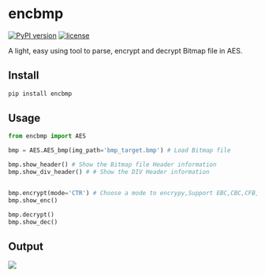 
# encbmp

[![PyPI version](https://badge.fury.io/py/encbmp.svg)](https://badge.fury.io/py/encbmp)
[![license](https://img.shields.io/github/license/mashape/apistatus.svg)](https://github.com/ZhanPwBibiBibi/AES_bmp/blob/master/LICENSE.md)

A light, easy using tool to parse, encrypt and decrypt Bitmap file in AES.

## Install 

```bash
pip install encbmp
```

## Usage

```python
from encbmp import AES

bmp = AES.AES_bmp(img_path='bmp_target.bmp') # Load Bitmap file

bmp.show_header() # Show the Bitmap file Header information
bmp.show_div_header() # # Show the DIV Header information


bmp.encrypt(mode='CTR') # Choose a mode to encrypy,Support EBC,CBC,CFB,OFB,CTR.
bmp.show_enc()

bmp.decrypt()
bmp.show_dec()
```

## Output
![](https://ws3.sinaimg.cn/large/006tNc79gy1fpa521aqmwj31kw30ox6r.jpg)
